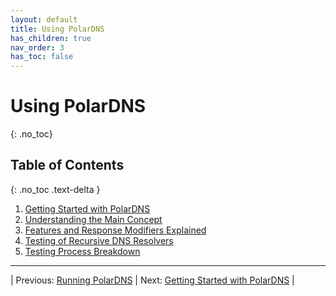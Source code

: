```yaml
---
layout: default
title: Using PolarDNS
has_children: true
nav_order: 3
has_toc: false
---
```


# Using PolarDNS
{: .no_toc}

## Table of Contents
{: .no_toc .text-delta }

1. [Getting Started with PolarDNS](getting-started)
1. [Understanding the Main Concept](main-concept)
1. [Features and Response Modifiers Explained](features-and-modifiers)
1. [Testing of Recursive DNS Resolvers](testing-recursive-resolvers)
1. [Testing Process Breakdown](testing-process-breakdown)

--- 

| Previous: [Running PolarDNS](../installation/running-polardns) | Next: [Getting Started with PolarDNS](getting-started) |
